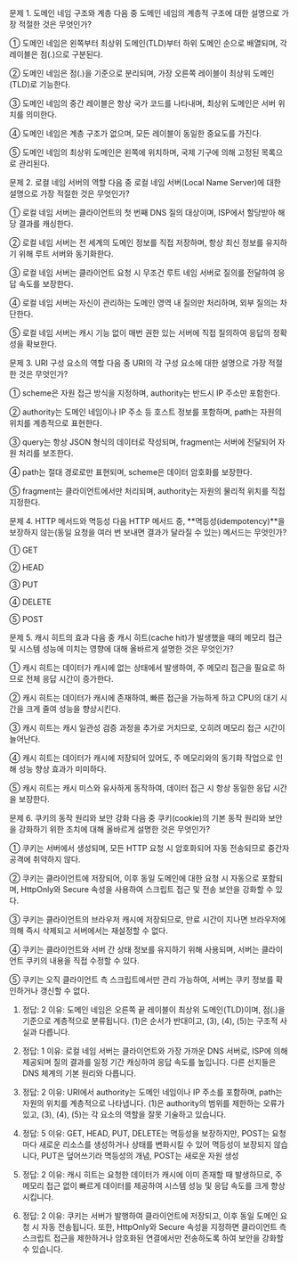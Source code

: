 문제 1. 도메인 네임 구조와 계층
다음 중 도메인 네임의 계층적 구조에 대한 설명으로 가장 적절한 것은 무엇인가?

① 도메인 네임은 왼쪽부터 최상위 도메인(TLD)부터 하위 도메인 순으로 배열되며, 각 레이블은 점(.)으로 구분된다.

② 도메인 네임은 점(.)을 기준으로 분리되며, 가장 오른쪽 레이블이 최상위 도메인(TLD)로 기능한다.

③ 도메인 네임의 중간 레이블은 항상 국가 코드를 나타내며, 최상위 도메인은 서버 위치를 의미한다.

④ 도메인 네임은 계층 구조가 없으며, 모든 레이블이 동일한 중요도를 가진다.

⑤ 도메인 네임의 최상위 도메인은 왼쪽에 위치하며, 국제 기구에 의해 고정된 목록으로 관리된다.


문제 2. 로컬 네임 서버의 역할
다음 중 로컬 네임 서버(Local Name Server)에 대한 설명으로 가장 적절한 것은 무엇인가?

① 로컬 네임 서버는 클라이언트의 첫 번째 DNS 질의 대상이며, ISP에서 할당받아 해당 결과를 캐싱한다.

② 로컬 네임 서버는 전 세계의 도메인 정보를 직접 저장하며, 항상 최신 정보를 유지하기 위해 루트 서버와 동기화한다.

③ 로컬 네임 서버는 클라이언트 요청 시 무조건 루트 네임 서버로 질의를 전달하여 응답 속도를 보장한다.

④ 로컬 네임 서버는 자신이 관리하는 도메인 영역 내 질의만 처리하며, 외부 질의는 차단한다.

⑤ 로컬 네임 서버는 캐시 기능 없이 매번 권한 있는 서버에 직접 질의하여 응답의 정확성을 확보한다.


문제 3. URI 구성 요소의 역할
다음 중 URI의 각 구성 요소에 대한 설명으로 가장 적절한 것은 무엇인가?

① scheme은 자원 접근 방식을 지정하며, authority는 반드시 IP 주소만 포함한다.

② authority는 도메인 네임이나 IP 주소 등 호스트 정보를 포함하며, path는 자원의 위치를 계층적으로 표현한다.

③ query는 항상 JSON 형식의 데이터로 작성되며, fragment는 서버에 전달되어 자원 처리를 보조한다.

④ path는 절대 경로로만 표현되며, scheme은 데이터 암호화를 보장한다.

⑤ fragment는 클라이언트에서만 처리되며, authority는 자원의 물리적 위치를 직접 지정한다.


문제 4. HTTP 메서드와 멱등성
다음 HTTP 메서드 중, **멱등성(idempotency)**을 보장하지 않는(동일 요청을 여러 번 보내면 결과가 달라질 수 있는) 메서드는 무엇인가?

① GET

② HEAD

③ PUT

④ DELETE

⑤ POST


문제 5. 캐시 히트의 효과
다음 중 캐시 히트(cache hit)가 발생했을 때의 메모리 접근 및 시스템 성능에 미치는 영향에 대해 올바르게 설명한 것은 무엇인가?

① 캐시 히트는 데이터가 캐시에 없는 상태에서 발생하여, 주 메모리 접근을 필요로 하므로 전체 응답 시간이 증가한다.

② 캐시 히트는 데이터가 캐시에 존재하여, 빠른 접근을 가능하게 하고 CPU의 대기 시간을 크게 줄여 성능을 향상시킨다.

③ 캐시 히트는 캐시 일관성 검증 과정을 추가로 거치므로, 오히려 메모리 접근 시간이 늘어난다.

④ 캐시 히트는 데이터가 캐시에 저장되어 있어도, 주 메모리와의 동기화 작업으로 인해 성능 향상 효과가 미미하다.

⑤ 캐시 히트는 캐시 미스와 유사하게 동작하여, 데이터 접근 시 항상 동일한 응답 시간을 보장한다.


문제 6. 쿠키의 동작 원리와 보안 강화
다음 중 쿠키(cookie)의 기본 동작 원리와 보안을 강화하기 위한 조치에 대해 올바르게 설명한 것은 무엇인가?

① 쿠키는 서버에서 생성되며, 모든 HTTP 요청 시 암호화되어 자동 전송되므로 중간자 공격에 취약하지 않다.

② 쿠키는 클라이언트에 저장되어, 이후 동일 도메인에 대한 요청 시 자동으로 포함되며, HttpOnly와 Secure 속성을 사용하여 스크립트 접근 및 전송 보안을 강화할 수 있다.

③ 쿠키는 클라이언트의 브라우저 캐시에 저장되므로, 만료 시간이 지나면 브라우저에 의해 즉시 삭제되고 서버에서는 재설정할 수 없다.

④ 쿠키는 클라이언트와 서버 간 상태 정보를 유지하기 위해 사용되며, 서버는 클라이언트 쿠키의 내용을 직접 수정할 수 있다.

⑤ 쿠키는 오직 클라이언트 측 스크립트에서만 관리 가능하여, 서버는 쿠키 정보를 확인하거나 갱신할 수 없다.


1. 정답: 2
이유: 도메인 네임은 오른쪽 끝 레이블이 최상위 도메인(TLD)이며, 점(.)을 기준으로 계층적으로 분류됩니다. (1)은 순서가 반대이고, (3), (4), (5)는 구조적 사실과 다릅니다.
   
2. 정답: 1
이유: 로컬 네임 서버는 클라이언트와 가장 가까운 DNS 서버로, ISP에 의해 제공되며 질의 결과를 일정 기간 캐싱하여 응답 속도를 높입니다. 다른 선지들은 DNS 체계의 기본 원리와 다릅니다.
   
3. 정답: 2
이유: URI에서 authority는 도메인 네임이나 IP 주소를 포함하며, path는 자원의 위치를 계층적으로 나타냅니다. (1)은 authority의 범위를 제한하는 오류가 있고, (3), (4), (5)는 각 요소의 역할을 잘못 기술하고 있습니다.
   
4. 정답: 5
이유: GET, HEAD, PUT, DELETE는 멱등성을 보장하지만, POST는 요청마다 새로운 리소스를 생성하거나 상태를 변화시킬 수 있어 멱등성이 보장되지 않습니다, PUT은 덮어쓰기라 멱등성의 개념, POST는 새로운 자원 생성
   
5. 정답: 2
이유: 캐시 히트는 요청한 데이터가 캐시에 이미 존재할 때 발생하므로, 주 메모리 접근 없이 빠르게 데이터를 제공하여 시스템 성능 및 응답 속도를 크게 향상시킵니다.
   
6. 정답: 2
이유: 쿠키는 서버가 발행하여 클라이언트에 저장되고, 이후 동일 도메인 요청 시 자동 전송됩니다. 
   또한, HttpOnly와 Secure 속성을 지정하면 클라이언트 측 스크립트 접근을 제한하거나 암호화된 연결에서만 전송하도록 하여 보안을 강화할 수 있습니다.